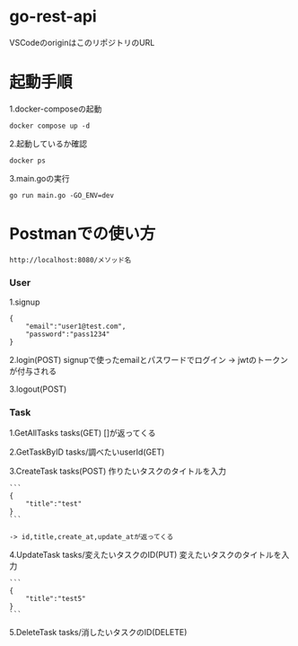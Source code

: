 # go-rest-api
VSCodeのoriginはこのリポジトリのURL

# 起動手順 
1.docker-composeの起動

```
docker compose up -d
```

2.起動しているか確認

```
docker ps
```

3.main.goの実行

```
go run main.go -GO_ENV=dev
```

# Postmanでの使い方

```: URL
http://localhost:8080/メソッド名
```

### User
1.signup
```: 例
{
    "email":"user1@test.com",
    "password":"pass1234"
}
```
2.login(POST)
    signupで使ったemailとパスワードでログイン
    -> jwtのトークンが付与される

3.logout(POST)

### Task
1.GetAllTasks tasks(GET)
    []が返ってくる

2.GetTaskByID tasks/調べたいuserId(GET)

3.CreateTask tasks(POST)
    作りたいタスクのタイトルを入力

    ```
    {
        "title":"test"
    }
    ```

    -> id,title,create_at,update_atが返ってくる

4.UpdateTask tasks/変えたいタスクのID(PUT)
    変えたいタスクのタイトルを入力

    ```
    {
        "title":"test5"
    }
    ```

5.DeleteTask tasks/消したいタスクのID(DELETE)
